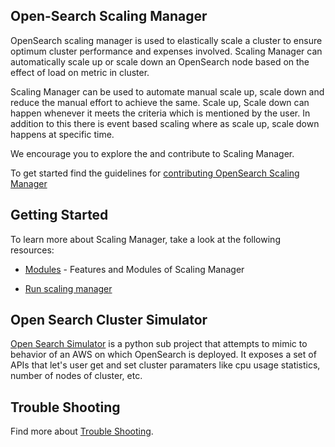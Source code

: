 ## Open-Search Scaling Manager

OpenSearch scaling manager is used to elastically scale a cluster to ensure optimum cluster performance and expenses involved. Scaling Manager can automatically scale up or scale down an OpenSearch node based on the effect of load on metric in cluster. 

Scaling Manager can be used to automate manual scale up, scale down and reduce the manual effort to achieve the same. Scale up, Scale down can happen whenever  it meets the criteria which is mentioned by the user. In addition to this there is event based scaling where as scale up, scale down happens at specific time.

We encourage you to explore the and contribute to Scaling Manager. 

To get started find the guidelines for [contributing OpenSearch Scaling Manager](https://github.com/Manojkumar-Chandru-ML/opensearch-scaling-manager/blob/master/docs/Contribution.md)



## Getting Started

To learn more about Scaling Manager, take a look at the following resources:

- [Modules](https://github.com/Manojkumar-Chandru-ML/opensearch-scaling-manager/blob/master/docs/Modules.md) - Features and Modules of Scaling Manager

- [Run scaling manager](https://github.com/Manojkumar-Chandru-ML/opensearch-scaling-manager/blob/master/docs/Run%20Scaling%20Manager.md) 

  

## Open Search Cluster Simulator

[Open Search Simulator](https://github.com/maplelabs/opensearch-scaling-manager/blob/master/simulator/readme.md) is a python sub project that attempts to mimic to behavior of an AWS on which OpenSearch is deployed. It exposes a set of APIs that let's user get and set cluster paramaters like cpu usage statistics, number of nodes of cluster, etc.



## Trouble Shooting

 Find more about [Trouble Shooting](https://github.com/Manojkumar-Chandru-ML/opensearch-scaling-manager/blob/master/docs/Scaling%20Manager%20Trouble%20Shooting.md).

